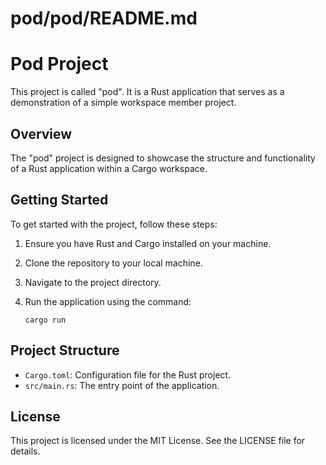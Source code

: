 # pod/pod/README.md

# Pod Project

This project is called "pod". It is a Rust application that serves as a demonstration of a simple workspace member project.

## Overview

The "pod" project is designed to showcase the structure and functionality of a Rust application within a Cargo workspace. 

## Getting Started

To get started with the project, follow these steps:

1. Ensure you have Rust and Cargo installed on your machine.
2. Clone the repository to your local machine.
3. Navigate to the project directory.
4. Run the application using the command:

   ```
   cargo run
   ```

## Project Structure

- `Cargo.toml`: Configuration file for the Rust project.
- `src/main.rs`: The entry point of the application.

## License

This project is licensed under the MIT License. See the LICENSE file for details.